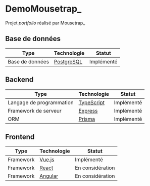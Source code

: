 # DemoMousetrap_
Projet _portfolio_ réalisé par Mousetrap_

## Base de données

| Type | Technologie | Statut |
| --- | --- | --- |
| Base de données | [PostgreSQL](https://www.postgresql.org/) | Implémenté |

## Backend

| Type | Technologie | Statut |
| --- | --- | --- |
| Langage de programmation | [TypeScript](https://www.typescriptlang.org/) | Implémenté |
| Framework de serveur | [Express](https://expressjs.com/) | Implémenté |
| ORM | [Prisma](https://www.prisma.io/) | Implémenté |

## Frontend

| Type | Technologie | Statut |
| --- | --- | --- |
| Framework | [Vue.js](https://vuejs.org/) | Implémenté |
| Framework | [React](https://reactjs.org/) | En considération |
| Framework | [Angular](https://angular.io/) | En considération |
